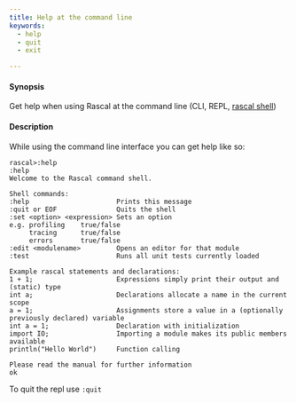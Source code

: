 ```yaml
---
title: Help at the command line
keywords:
  - help
  - quit
  - exit

---
```


#### Synopsis

Get help when using Rascal at the command line (CLI, REPL, [rascal shell](../../RascalShell/))

#### Description

While using the command line interface you can get help like so:


```rascal-shell 
rascal>:help
:help
Welcome to the Rascal command shell.

Shell commands:
:help                      Prints this message
:quit or EOF               Quits the shell
:set <option> <expression> Sets an option
e.g. profiling    true/false
     tracing      true/false
     errors       true/false
:edit <modulename>         Opens an editor for that module
:test                      Runs all unit tests currently loaded

Example rascal statements and declarations:
1 + 1;                     Expressions simply print their output and (static) type
int a;                     Declarations allocate a name in the current scope
a = 1;                     Assignments store a value in a (optionally previously declared) variable
int a = 1;                 Declaration with initialization
import IO;                 Importing a module makes its public members available
println("Hello World")     Function calling

Please read the manual for further information
ok
```

To quit the repl use `:quit`
  


